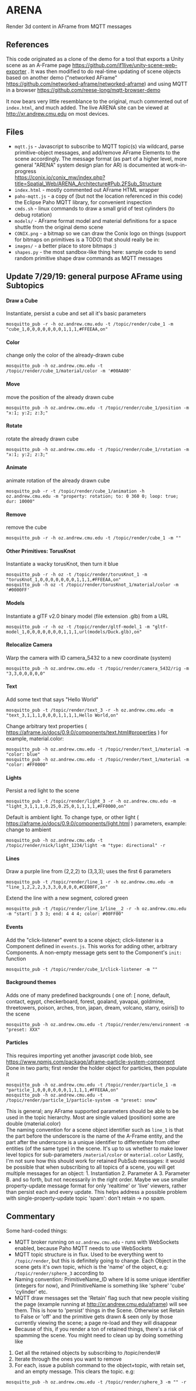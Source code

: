 # ARENA
Render 3d content in AFrame from MQTT messages

## References
This code originated as a clone of the demo for a tool that exports a Unity scene as an A-Frame page https://github.com/if1live/unity-scene-web-exporter .
It was then modified to do real-time updating of scene objects based on another demo ("networked AFrame" https://github.com/networked-aframe/networked-aframe) and using MQTT in a browser https://github.com/reese-long/mqtt-browser-demo 

It now bears very little resemblance to the original, much commented out of `index.html`, and much added. The live ARENA site can be viewed at http://xr.andrew.cmu.edu on most devices.

## Files
 * `mqtt.js` - Javascript to subscribe to MQTT topic(s) via wildcard, parse primitive-object messages, and add/remove AFrame Elements to the scene accordingly.
 The message format (as part of a higher level, more general "ARENA" system design plan for AR) is documented at work-in-progress  
https://conix.io/conix_mw/index.php?title=Spatial_Web/ARENA_Architecture#Pub.2FSub_Structure
 * `index.html` - mostly commented out AFrame HTML wrapper
 * `paho-mqtt.js` - a copy of (but not the location referenced in this code) the Eclipse Paho MQTT library, for convenient inspection
 * `cmds.sh` - linux commands to draw a small grid of test cylinders (to debug rotation)
 * `models/` - AFrame format model and material definitions for a space shuttle from the original demo scene
 * `CONIX.png` - a bitmap so we can draw the Conix logo on things (support for bitmaps on primitives is a TODO) that should really be in:
 * `images/` - a better place to store bitmaps :)
 * `shapes.py` - the most sandbox-like thing here: sample code to send random primitive shape draw commands as MQTT messages
 
 ## Update 7/29/19: general purpose AFrame using Subtopics
 
#### Draw a Cube
 Instantiate, persist a cube and set all it's basic parameters
```
mosquitto_pub -r -h oz.andrew.cmu.edu -t /topic/render/cube_1 -m "cube_1,0,0,0,0,0,0,0,1,1,1,#FFEEAA,on"
```
#### Color
change only the color of the already-drawn cube
```
mosquitto_pub -h oz.andrew.cmu.edu -t /topic/render/cube_1/material/color -m '#00AA00'
```
#### Move
move the position of the already drawn cube
```
mosquitto_pub -h oz.andrew.cmu.edu -t /topic/render/cube_1/position -m "x:1; y:2; z:3;"
```
#### Rotate
rotate the already drawn cube
```
mosquitto_pub -h oz.andrew.cmu.edu -t /topic/render/cube_1/rotation -m "x:1; y:2; z:3;"
```
#### Animate
animate rotation of the already drawn cube
```
mosquitto_pub -r -t /topic/render/cube_1/animation -h oz.andrew.cmu.edu -m "property: rotation; to: 0 360 0; loop: true; dur: 10000"
```
#### Remove
remove the cube
```
mosquitto_pub -r -h oz.andrew.cmu.edu -t /topic/render/cube_1 -m ""
```
#### Other Primitives: TorusKnot
Instantiate a wacky torusKnot, then turn it blue
```
mosquitto_pub -r -h oz -t /topic/render/torusKnot_1 -m "torusKnot_1,0,0,0,0,0,0,0,1,1,1,#FFEEAA,on"
mosquitto_pub -h oz -t /topic/render/torusKnot_1/material/color -m '#0000FF'
```
#### Models
Instantiate a glTF v2.0 binary model (file extension .glb) from a URL
```
mosquitto_pub -r -h oz -t /topic/render/gltf-model_1 -m "gltf-model_1,0,0,0,0,0,0,0,1,1,1,url(models/Duck.glb),on"
```
#### Relocalize Camera
Warp the camera with ID camera_5432 to a new coordinate (system)
```
mosquitto_pub -h oz.andrew.cmu.edu -t /topic/render/camera_5432/rig -m "3,3,0,0,0,0,0"
```
#### Text
Add some text that says "Hello World"
```
mosquitto_pub -t /topic/render/text_3 -r -h oz.andrew.cmu.edu -m "text_3,1,1,1,0,0,0,1,1,1,1,Hello World,on"
```
Change arbitrary text properties ( https://aframe.io/docs/0.9.0/components/text.html#properties ) for example, material.color:
```
mosquitto_pub -h oz.andrew.cmu.edu -t /topic/render/text_1/material -m "color: blue"
mosquitto_pub -h oz.andrew.cmu.edu -t /topic/render/text_1/material -m "color: #FF0000"
```
#### Lights
Persist a red light to the scene
```
mosquitto_pub -t /topic/render/light_3 -r -h oz.andrew.cmu.edu -m "light_3,1,1,1,0.25,0.25,0,1,1,1,1,#FF0000,on"
```
Default is ambient light. To change type, or other light ( https://aframe.io/docs/0.9.0/components/light.html ) parameters, example: change to ambient
```
mosquitto_pub -h oz.andrew.cmu.edu -t /topic/render/nick/light_1234/light -m "type: directional" -r
```
#### Lines
Draw a purple line from (2,2,2) to (3,3,3); uses the first 6 parameters
```
mosquitto_pub -t /topic/render/line_1 -r -h oz.andrew.cmu.edu -m "line_1,2,2,2,3,3,3,0,0,0,0,#CE00FF,on"
```
Extend the line with a new segment, colored green
```
mosquitto_pub -t /topic/render/line_1/line__2 -r -h oz.andrew.cmu.edu -m "start: 3 3 3; end: 4 4 4; color: #00FF00"
```
#### Events
Add the "click-listener" event to a scene object; click-listener is a Component defined in `events.js`. This works for adding other, arbitrary Components. A non-empty message gets sent to the Component's `init:` function
```
mosquitto_pub -t /topic/render/cube_1/click-listener -m ""
```
#### Background themes
Adds one of many predefined backgrounds ( one of: [ none, default, contact, egypt, checkerboard, forest, goaland, yavapai, goldmine, threetowers, poison, arches, tron, japan, dream, volcano, starry, osiris]) to the scene
```
mosquitto_pub -h oz.andrew.cmu.edu -t /topic/render/env/environment -m "preset: XXX"
```
#### Particles
This requires importing yet another javascript code blob, see https://www.npmjs.com/package/aframe-particle-system-component  
Done in two parts; first render the holder object for particles, then populate it
```
mosquitto_pub -h oz.andrew.cmu.edu -t /topic/render/particle_1 -m "particle_1,0,0,0,0,0,0,1,1,1,1,#FFEEAA,on"
mosquitto_pub -h oz.andrew.cmu.edu -t /topic/render/particle_1/particle-system -m "preset: snow"
```

This is general; any AFrame supported parameters should be able to be used in the topic hierarchy. Most are single valued (position) some are double (material.color)  
The naming convention for a scene object identifier such as `line_1` is that the part before the underscore is the name of the A-Frame entity, and the part after the underscore is a unique identifier to differentiate from other entities (of the same type) in the scene.
It's up to us whether to make lower level topics for sub-parameters `/material/color` or `material.color`
Lastly, I'm not sure how this should work for retained PubSub messages: it would be possible that when subscribing to all topics of a scene, you will get multiple messages for an object: 1. Instantiation 2. Parameter A 3. Parameter B. and so forth, but not necessarily in the right order. Maybe we use smaller property-update message format for only 'realtime' or 'live' viewers, rather than persist each and every update. This helps address a possible problem with single-property-update topic 'spam': don't retain -> no spam.

## Commentary
Some hard-coded things:
 * MQTT broker running on `oz.andrew.cmu.edu` - runs with WebSockets enabled, because Paho MQTT needs to use WebSockets
 * MQTT topic structure is in flux. Used to be everything went to `/topic/render`, but this is definitely going to change. Each Object in the scene gets it's own topic, which is the 'name' of the object, e.g: `/topic/render/sphere_3` according to 
 * Naming convention: PrimitiveName_ID where Id is some unique identifier (integers for now), and PrimitiveName is something like 'sphere' 'cube' 'cylinder' etc.
 * MQTT draw messages set the 'Retain' flag such that new people visiting the page (example running at http://xr.andrew.cmu.edu/aframe) will see them. This is how to 'persist' things in the Scene. Otherwise set Retain to False or 'off' and the primitive gets drawn & seen only by those currently viewing the scene; a page re-load and they will disappear
 * Because of this, if you render a ton of retained things, there's a risk of spamming the scene. You might need to clean up by doing something like
  1. Get all the retained objects by subscribing to /topic/render/#
  2. Iterate through the ones you want to remove
  3. For each, issue a publish command to the object+topic, with retain set, and an empty message. This clears the topic. e.g:
```
mosquitto_pub -h oz.andrew.cmu.edu -t /topic/render/sphere_3 -m "" -r
```
